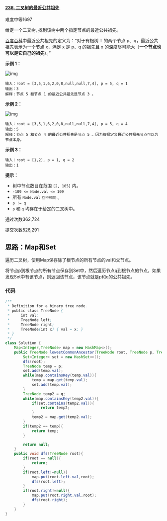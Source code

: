 #### [236. 二叉树的最近公共祖先](https://leetcode-cn.com/problems/lowest-common-ancestor-of-a-binary-tree/)

难度中等1697

给定一个二叉树, 找到该树中两个指定节点的最近公共祖先。

[百度百科](https://baike.baidu.com/item/最近公共祖先/8918834?fr=aladdin)中最近公共祖先的定义为：“对于有根树 T 的两个节点 p、q，最近公共祖先表示为一个节点 x，满足 x 是 p、q 的祖先且 x 的深度尽可能大（**一个节点也可以是它自己的祖先**）。”

 

**示例 1：**

![img](https://assets.leetcode.com/uploads/2018/12/14/binarytree.png)

```
输入：root = [3,5,1,6,2,0,8,null,null,7,4], p = 5, q = 1
输出：3
解释：节点 5 和节点 1 的最近公共祖先是节点 3 。
```

**示例 2：**

![img](https://assets.leetcode.com/uploads/2018/12/14/binarytree.png)

```
输入：root = [3,5,1,6,2,0,8,null,null,7,4], p = 5, q = 4
输出：5
解释：节点 5 和节点 4 的最近公共祖先是节点 5 。因为根据定义最近公共祖先节点可以为节点本身。
```

**示例 3：**

```
输入：root = [1,2], p = 1, q = 2
输出：1
```

 

**提示：**

- 树中节点数目在范围 `[2, 105]` 内。
- `-109 <= Node.val <= 109`
- 所有 `Node.val` `互不相同` 。
- `p != q`
- `p` 和 `q` 均存在于给定的二叉树中。

通过次数362,724

提交次数526,291

## 思路：Map和Set

遍历二叉树，使用Map保存除了根节点的所有节点的val和父节点。

将节点p到根节点的所有节点保存到Set中，然后遍历节点q到根节点的节点，如果发现Set中有该节点，则返回该节点，该节点就是p和q的公共祖先。

### 代码

```java
/**
 * Definition for a binary tree node.
 * public class TreeNode {
 *     int val;
 *     TreeNode left;
 *     TreeNode right;
 *     TreeNode(int x) { val = x; }
 * }
 */
class Solution {
    Map<Integer,TreeNode> map = new HashMap<>();
    public TreeNode lowestCommonAncestor(TreeNode root, TreeNode p, TreeNode q) {
        Set<Integer> set = new HashSet<>();
        dfs(root);
        TreeNode temp = p;
        set.add(temp.val);
        while(map.containsKey(temp.val)){
            temp = map.get(temp.val);
            set.add(temp.val);
        }
        TreeNode temp2 = q;
        while(map.containsKey(temp2.val)){
            if(set.contains(temp2.val)){
                return temp2;
            }
            temp2 = map.get(temp2.val);
        }
        if(temp2 == temp){
            return temp;
        }

        return null;
    }
    public void dfs(TreeNode root){
        if(root == null){
            return;
        }
        if(root.left!=null){
            map.put(root.left.val,root);
            dfs(root.left);
        }
        if(root.right!=null){
            map.put(root.right.val,root);
            dfs(root.right);
        }
    }
}
```